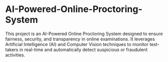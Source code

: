 # AI-Powered-Online-Proctoring-System
This project is an AI-Powered Online Proctoring System designed to ensure fairness, security, and transparency in online examinations. It leverages Artificial Intelligence (AI) and Computer Vision techniques to monitor test-takers in real-time and automatically detect suspicious or fraudulent activities.
